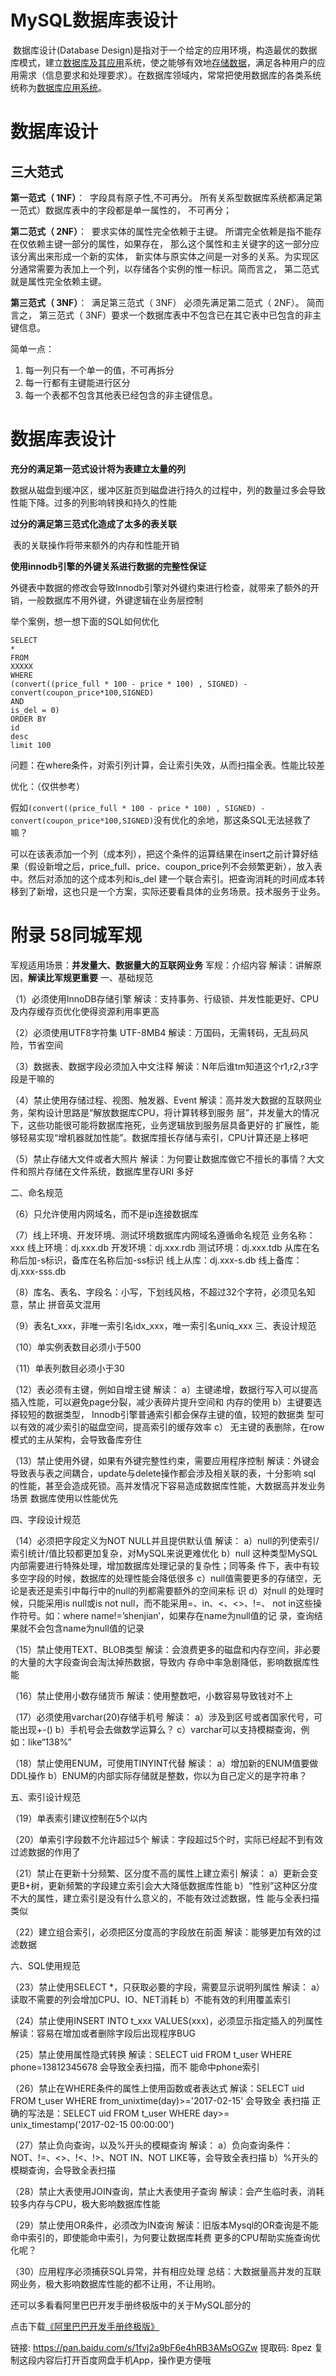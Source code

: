 # MySQL数据库表设计

​	数据库设计(Database Design)是指对于一个给定的应用环境，构造最优的数据库模式，建立[数据库及其应用](https://baike.baidu.com/item/%E6%95%B0%E6%8D%AE%E5%BA%93%E5%8F%8A%E5%85%B6%E5%BA%94%E7%94%A8/2054396)系统，使之能够有效地[存储数据](https://baike.baidu.com/item/%E5%AD%98%E5%82%A8%E6%95%B0%E6%8D%AE/14717603)，满足各种用户的应用需求（信息要求和处理要求）。在数据库领域内，常常把使用数据库的各类系统统称为[数据库应用系统](https://baike.baidu.com/item/%E6%95%B0%E6%8D%AE%E5%BA%93%E5%BA%94%E7%94%A8%E7%B3%BB%E7%BB%9F/10440620)。

# 数据库设计

## 三大范式

**第一范式（ 1NF）**：
​	字段具有原子性,不可再分。 所有关系型数据库系统都满足第一范式）数据库表中的字段都是单一属性的， 不可再分；

**第二范式（ 2NF）**：
​	要求实体的属性完全依赖于主键。 所谓完全依赖是指不能存在仅依赖主键一部分的属性，如果存在， 那么这个属性和主关键字的这一部分应该分离出来形成一个新的实体， 新实体与原实体之间是一对多的关系。为实现区分通常需要为表加上一个列，以存储各个实例的惟一标识。简而言之， 第二范式就是属性完全依赖主键。

**第三范式（ 3NF）**：
​	满足第三范式（ 3NF） 必须先满足第二范式（ 2NF）。 简而言之， 第三范式（ 3NF）要求一个数据库表中不包含已在其它表中已包含的非主键信息。

简单一点：

1. 每一列只有一个单一的值，不可再拆分
2. 每一行都有主键能进行区分
3. 每一个表都不包含其他表已经包含的非主键信息。

# 数据库表设计

**充分的满足第一范式设计将为表建立太量的列**

​	数据从磁盘到缓冲区，缓冲区脏页到磁盘进行持久的过程中，列的数量过多会导致性能下降。过多的列影响转换和持久的性能

**过分的满足第三范式化造成了太多的表关联**

​	表的关联操作将带来额外的内存和性能开销

**使用innodb引擎的外键关系进行数据的完整性保证**

​	外键表中数据的修改会导致Innodb引擎对外键约束进行检查，就带来了额外的开销，一般数据库不用外键，外键逻辑在业务层控制



举个案例，想一想下面的SQL如何优化

```mysql
SELECT
*
FROM
XXXXX
WHERE
(convert((price_full * 100 - price * 100) , SIGNED) - convert(coupon_price*100,SIGNED)
AND
is_del = 0)
ORDER BY
id
desc
limit 100
```

问题：在where条件，对索引列计算，会让索引失效，从而扫描全表。性能比较差

优化：（仅供参考）

​	假如`(convert((price_full * 100 - price * 100) , SIGNED) - convert(coupon_price*100,SIGNED)`没有优化的余地，那这条SQL无法拯救了嘛？

​	可以在该表添加一个列（成本列），把这个条件的运算结果在insert之前计算好结果（假设新增之后，price_full、price、coupon_price列不会频繁更新），放入表中。然后对添加的这个成本列和is_del 建一个联合索引。把查询消耗的时间成本转移到了新增，这也只是一个方案，实际还要看具体的业务场景。技术服务于业务。

# 附录 58同城军规

军规适用场景：**并发量大、数据量大的互联网业务**
军规：介绍内容
解读：讲解原因，**解读比军规更重要**
一、基础规范

（1）必须使用InnoDB存储引擎
解读：支持事务、行级锁、并发性能更好、CPU及内存缓存页优化使得资源利用率更高

（2）必须使用UTF8字符集 UTF-8MB4
解读：万国码，无需转码，无乱码风险，节省空间

（3）数据表、数据字段必须加入中文注释
解读：N年后谁tm知道这个r1,r2,r3字段是干嘛的

（4）禁止使用存储过程、视图、触发器、Event
解读：高并发大数据的互联网业务，架构设计思路是“解放数据库CPU，将计算转移到服务
层”，并发量大的情况下，这些功能很可能将数据库拖死，业务逻辑放到服务层具备更好的
扩展性，能够轻易实现“增机器就加性能”。数据库擅长存储与索引，CPU计算还是上移吧

（5）禁止存储大文件或者大照片
解读：为何要让数据库做它不擅长的事情？大文件和照片存储在文件系统，数据库里存URI
多好

二、命名规范

（6）只允许使用内网域名，而不是ip连接数据库

（7）线上环境、开发环境、测试环境数据库内网域名遵循命名规范
业务名称：xxx
线上环境：dj.xxx.db
开发环境：dj.xxx.rdb
测试环境：dj.xxx.tdb
从库在名称后加-s标识，备库在名称后加-ss标识
线上从库：dj.xxx-s.db
线上备库：dj.xxx-sss.db

（8）库名、表名、字段名：小写，下划线风格，不超过32个字符，必须见名知意，禁止
拼音英文混用

（9）表名t_xxx，非唯一索引名idx_xxx，唯一索引名uniq_xxx
三、表设计规范

（10）单实例表数目必须小于500

（11）单表列数目必须小于30

（12）表必须有主键，例如自增主键
解读：
a）主键递增，数据行写入可以提高插入性能，可以避免page分裂，减少表碎片提升空间和
内存的使用
b）主键要选择较短的数据类型， Innodb引擎普通索引都会保存主键的值，较短的数据类
型可以有效的减少索引的磁盘空间，提高索引的缓存效率
c） 无主键的表删除，在row模式的主从架构，会导致备库夯住

（13）禁止使用外键，如果有外键完整性约束，需要应用程序控制
解读：外键会导致表与表之间耦合，update与delete操作都会涉及相关联的表，十分影响
sql 的性能，甚至会造成死锁。高并发情况下容易造成数据库性能，大数据高并发业务场景
数据库使用以性能优先

四、字段设计规范

（14）必须把字段定义为NOT NULL并且提供默认值
解读：
a）null的列使索引/索引统计/值比较都更加复杂，对MySQL来说更难优化
b）null 这种类型MySQL内部需要进行特殊处理，增加数据库处理记录的复杂性；同等条
件下，表中有较多空字段的时候，数据库的处理性能会降低很多
c）null值需要更多的存储空，无论是表还是索引中每行中的null的列都需要额外的空间来标
识
d）对null 的处理时候，只能采用is null或is not null，而不能采用=、in、<、<>、!=、
not in这些操作符号。如：where name!=’shenjian’，如果存在name为null值的记
录，查询结果就不会包含name为null值的记录

（15）禁止使用TEXT、BLOB类型
解读：会浪费更多的磁盘和内存空间，非必要的大量的大字段查询会淘汰掉热数据，导致内
存命中率急剧降低，影响数据库性能

（16）禁止使用小数存储货币
解读：使用整数吧，小数容易导致钱对不上

（17）必须使用varchar(20)存储手机号
解读：
a）涉及到区号或者国家代号，可能出现+-()
b）手机号会去做数学运算么？
c）varchar可以支持模糊查询，例如：like“138%”

（18）禁止使用ENUM，可使用TINYINT代替
解读：
a）增加新的ENUM值要做DDL操作
b）ENUM的内部实际存储就是整数，你以为自己定义的是字符串？

五、索引设计规范

（19）单表索引建议控制在5个以内

（20）单索引字段数不允许超过5个
解读：字段超过5个时，实际已经起不到有效过滤数据的作用了

（21）禁止在更新十分频繁、区分度不高的属性上建立索引
解读：
a）更新会变更B+树，更新频繁的字段建立索引会大大降低数据库性能
b）“性别”这种区分度不大的属性，建立索引是没有什么意义的，不能有效过滤数据，性
能与全表扫描类似

（22）建立组合索引，必须把区分度高的字段放在前面
解读：能够更加有效的过滤数据

六、SQL使用规范

（23）禁止使用SELECT *，只获取必要的字段，需要显示说明列属性
解读：
a）读取不需要的列会增加CPU、IO、NET消耗
b）不能有效的利用覆盖索引

（24）禁止使用INSERT INTO t_xxx VALUES(xxx)，必须显示指定插入的列属性
解读：容易在增加或者删除字段后出现程序BUG

（25）禁止使用属性隐式转换
解读：SELECT uid FROM t_user WHERE phone=13812345678 会导致全表扫描，而不
能命中phone索引

（26）禁止在WHERE条件的属性上使用函数或者表达式
解读：SELECT uid FROM t_user WHERE from_unixtime(day)>='2017-02-15' 会导致全
表扫描
正确的写法是：SELECT uid FROM t_user WHERE day>= unix_timestamp('2017-02-15
00:00:00')

（27）禁止负向查询，以及%开头的模糊查询
解读：
a）负向查询条件：NOT、!=、<>、!<、!>、NOT IN、NOT LIKE等，会导致全表扫描
b）%开头的模糊查询，会导致全表扫描

（28）禁止大表使用JOIN查询，禁止大表使用子查询
解读：会产生临时表，消耗较多内存与CPU，极大影响数据库性能

（29）禁止使用OR条件，必须改为IN查询
解读：旧版本Mysql的OR查询是不能命中索引的，即使能命中索引，为何要让数据库耗费
更多的CPU帮助实施查询优化呢？

（30）应用程序必须捕获SQL异常，并有相应处理
总结：大数据量高并发的互联网业务，极大影响数据库性能的都不让用，不让用哟。







还可以多看看阿里巴巴开发手册终极版中的关于MySQL部分的

点击下载[《阿里巴巴开发手册终极版》](https://pan.baidu.com/s/1fvj2a9bF6e4hRB3AMsOGZw)

链接: https://pan.baidu.com/s/1fvj2a9bF6e4hRB3AMsOGZw 提取码: 8pez 复制这段内容后打开百度网盘手机App，操作更方便哦


